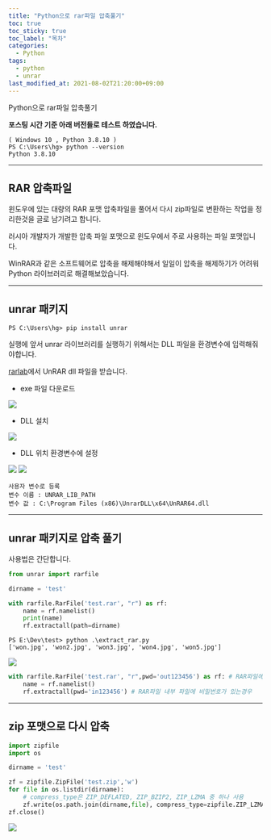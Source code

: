 ```yaml
---
title: "Python으로 rar파일 압축풀기"
toc: true
toc_sticky: true
toc_label: "목차"
categories:
  - Python
tags:
  - python
  - unrar
last_modified_at: 2021-08-02T21:20:00+09:00
---
```

Python으로 rar파일 압축풀기

**포스팅 시간 기준 아래 버전들로 테스트 하였습니다.**
```
( Windows 10 , Python 3.8.10 )
PS C:\Users\hg> python --version
Python 3.8.10
```

---

## RAR 압축파일

윈도우에 있는 대량의 RAR 포맷 압축파일을 풀어서 다시 zip파일로 변환하는 작업을 정리한것을 글로 남기려고 합니다.

러시아 개발자가 개발한 압축 파일 포맷으로 윈도우에서 주로 사용하는 파일 포맷입니다.

WinRAR과 같은 소프트웨어로 압축을 해제해야해서 일일이 압축을 해제하기가 어려워 Python 라이브러리로 해결해보았습니다.

---

## unrar 패키지

```
PS C:\Users\hg> pip install unrar
```

실행에 앞서 unrar 라이브러리를 실행하기 위해서는 DLL 파일을 환경변수에 입력해줘야합니다.

[rarlab](https://www.rarlab.com/rar_add.htm)에서 UnRAR dll 파일을 받습니다.

- exe 파일 다운로드

<img src='{{ "/assets/images/python/python_unrar_1.png" | absolute_url }}'>

- DLL 설치

<img src='{{ "/assets/images/python/python_unrar_2.png" | absolute_url }}'>

- DLL 위치 환경변수에 설정

<img src='{{ "/assets/images/python/python_unrar_3.png" | absolute_url }}'>

<img src='{{ "/assets/images/python/python_unrar_4.png" | absolute_url }}'>

```
사용자 변수로 등록
변수 이름 : UNRAR_LIB_PATH
변수 값 : C:\Program Files (x86)\UnrarDLL\x64\UnRAR64.dll
```

---

## unrar 패키지로 압축 풀기

사용법은 간단합니다.

```py
from unrar import rarfile

dirname = 'test'

with rarfile.RarFile('test.rar', "r") as rf:
    name = rf.namelist()
    print(name)
    rf.extractall(path=dirname)
```

```
PS E:\Dev\test> python .\extract_rar.py
['won.jpg', 'won2.jpg', 'won3.jpg', 'won4.jpg', 'won5.jpg']
```

<img src='{{ "/assets/images/python/python_unrar_5.png" | absolute_url }}'>

```py
with rarfile.RarFile('test.rar', "r",pwd='out123456') as rf: # RAR파일에 비밀번호가 있는경우
    name = rf.namelist()
    rf.extractall(pwd='in123456') # RAR파일 내부 파일에 비밀번호가 있는경우
```

---

## zip 포맷으로 다시 압축

```py
import zipfile
import os

dirname = 'test'

zf = zipfile.ZipFile('test.zip','w')
for file in os.listdir(dirname):
    # compress_type은 ZIP_DEFLATED, ZIP_BZIP2, ZIP_LZMA 중 하나 사용
    zf.write(os.path.join(dirname,file), compress_type=zipfile.ZIP_LZMA) 
zf.close()
```

<img src='{{ "/assets/images/python/python_unrar_6.png" | absolute_url }}'>